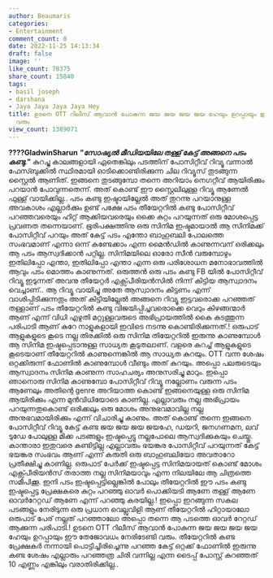 ```yaml
---
author: Beaumaris
categories:
- Entertainment
comment_count: 0
date: 2022-11-25 14:13:34
draft: false
image: ''
like_count: 78375
share_count: 15840
tags:
- basil joseph
- darshana
- Jaya Jaya Jaya Jaya Hey
title: ഉടനെ OTT റിലീസ് ആവാൻ പോകുന്ന ജയ ജയ ജയ ജയ ഹേയും ഉറപ്പായും ഈ തേജോവധം നേരിടേണ്ടി
  വരും
view_count: 1389071
---
```


**????GladwinSharun** **_"സോഷ്യൽ മീഡിയയിലേ തള്ള് കേട്ട് അങ്ങനെ പടം കണ്ടു."_** കുറച്ചു കാലങ്ങളായി ഏതെങ്കിലും പടത്തിന് പോസിറ്റീവ് റിവ്യൂ വന്നാൽ ഫേസ്ബുക്കിൽ സ്ഥിരമായി ഓടിക്കൊണ്ടിരിക്കുന്ന ചില റിവ്യൂസ് തുടങ്ങുന്ന സ്റ്റൈൽ ആണിത്. ഇങ്ങനെ തുടങ്ങുമ്പോ തന്നെ അറിയാം നെഗറ്റീവ് ആയിരിക്കും പറയാൻ പോവുന്നതെന്ന്. അത് കൊണ്ട് ഈ സ്റ്റൈലിലുള്ള റിവ്യൂ ആണേൽ ഫുള്ള് വായിക്കില്ല.. പടം കണ്ടു ഇഷ്ടായില്ലേൽ അത് തുറന്നു പറയാനുള്ള അവകാശം എല്ലാർക്കും ഉണ്ട് പക്ഷേ പടം തീയേറ്ററിൽ കണ്ടു പോസിറ്റീവ് പറഞ്ഞവരെയും ഹിറ്റ്‌ ആക്കിയവരെയും ഒക്കെ കുറ്റം പറയുന്നത് ഒരു മോശപ്പെട്ട പ്രവണത തന്നെയാണ്. ഭൂരിപക്ഷത്തിനു ഒരു സിനിമ ഇഷ്ടമായാൽ ആ സിനിമക്ക്‌ പോസിറ്റീവ് പറയും അത് കേട്ട് പടം എന്തോ ബാഹുബലി പോലത്തെ സംഭവമാണ് എന്നാ ഒന്ന് കണ്ടേക്കാം എന്ന മൈൻഡിൽ കാണുന്നവന് ഒരിക്കലും ആ പടം ആസ്വദിക്കാൻ പറ്റില്ല. സിനിമയിലെ ഓരോ സീൻ വരുമ്പോഴും ഇതിലിപ്പോ എന്താ, ഇതിലിപ്പോ എന്താ എന്ന ഒരു പരിശോധന മനോഭാവത്തിൽ ആവും പടം മൊത്തം കാണുന്നത്. ഒരുത്തൻ ഒരു പടം കണ്ടു FB യിൽ പോസിറ്റീവ് റിവ്യൂ ഇടുന്നത് അവനു തീയേറ്റർ എക്സ്പീരിയൻസിൽ നിന്ന് കിട്ടിയ ആസ്വാദനം വെച്ചാണ്.. ആ റിവ്യൂ വായിച്ചു അതേ ആസ്വാദനം കിട്ടണം എന്ന് വാശിപ്പിടിക്കുന്നതും അത് കിട്ടിയില്ലേൽ അങ്ങനെ റിവ്യൂ ഇട്ടവരൊക്ക പറഞ്ഞത് തള്ളാണ് പടം തീയേറ്ററിൽ കണ്ടു വിജയിപ്പിച്ചവരൊക്കെ വെറും കിഴങ്ങന്മാർ ആണ് എന്ന് വിധി എഴുതി മറ്റുള്ളവരുടെ അഭിപ്രായത്തിൽ കൈ കടത്തുന്ന പരിപാടി ആണ് കുറേ നാളുകളായി ഇവിടെ നടന്നു കൊണ്ടിരിക്കുന്നത്.! ഒരുപാട് ആളുകളുടെ കൂടെ നല്ല തിരക്കിൽ ഒരു സിനിമ തിയേറ്ററിൽ ഇരുന്നു കാണുമ്പോൾ ആ സിനിമ ഇഷ്ടപ്പെടാനുള്ള സാധ്യത കൂടുതലാണ്. വളരെ കുറച്ച് ആളുകളുടെ കൂടെയാണ് തീയേറ്ററിൽ കാണുന്നെങ്കിൽ ആ സാധ്യത കുറയും. OTT വന്ന ശേഷം ഒറ്റക്കിരുന്ന് ഫോണിൽ കാണുമ്പോൾ വീണ്ടും അത് കുറയും. അപ്പൊ പലരുടെയും ആസ്വാദനം സിനിമ കാണുന്ന സാഹചര്യം അനുസരിച്ചു മാറും. ഇപ്പൊ ഞാനൊരു സിനിമ കാണുമ്പോ പോസിറ്റീവ് റിവ്യൂ നല്ലോണം വരുന്ന പടം ആണേലും അതിന്റെ genre അറിയാത്ത കൊണ്ട് ഇങ്ങനെയുള്ള ഒരു സിനിമ ആയിരിക്കും എന്ന മുൻവിധിയോടെ കാണില്ല. എല്ലാവരും നല്ല അഭിപ്രായം പറയുന്നതുകൊണ്ട് ഒരിക്കലും ഒരു മോശം അനുഭവമാവില്ല നല്ല അനുഭവമായിരിക്കും എന്ന് വിചാരിച്ചു കാണും. അത് കൊണ്ട് തന്നെ ഇങ്ങനെ പോസിറ്റീവ് റിവ്യൂ കേട്ട് കണ്ട ജയ ജയ ജയ ജയഹേ, ഡയറി, ജനഗണമന, ലവ് ടുഡേ പോലുള്ള മിക്ക പടങ്ങളും ഇഷ്ടപ്പെട്ടു നല്ലപോലെ ആസ്വദിക്കുകയും ചെയ്തു. കാന്താരാ ഇതുവരെ കണ്ടിട്ടില്ല എല്ലാവരും ഭയങ്കര പോസിറ്റീവ് പറയുന്നത് കേട്ട് ഭയങ്കര സംഭവം ആണ് എന്ന് കരുതി ഒരു ബാഹുബലിയോ അവതാറോ പ്രതീക്ഷിച്ചു കാണില്ല. ഒരുപാട് പേർക്ക് ഇഷ്ടപ്പെട്ട സിനിമയായത് കൊണ്ട് മോശം എക്സ്പീരിയൻസ് തരാത്ത നല്ല സിനിമയാവും എന്ന നിലയിലേ ആ ചിത്രത്തെ സമീപിക്കൂ. ഇനി പടം ഇഷ്ടപ്പെട്ടില്ലെങ്കിൽ പോലും തീയേറ്ററിൽ ഈ പടം കണ്ടു ഇഷ്ടപ്പെട്ട പ്രേക്ഷകരെ കുറ്റം പറഞ്ഞു ഓവർ പൊക്കിയടി ആണേ തള്ള് ആണേ ഓവർറേറ്റഡ് ആണേ എന്ന് പറഞ്ഞു കരയില്ല.! ഇപ്പൊ ഇറങ്ങുന്ന സകല പടങ്ങളും നേരിടുന്ന ഒരു പ്രധാന വെല്ലുവിളി ആണ് തീയേറ്ററിൽ ഹിറ്റായാലോ ഒരുപാട് പേര് നല്ലത് പറഞ്ഞാലോ അപ്പൊ തന്നെ ആ പടത്തെ ഓവർ റേറ്റഡ് ആക്കുന്ന പരിപാടി.! ഉടനെ OTT റിലീസ് ആവാൻ പോകുന്ന ജയ ജയ ജയ ജയ ഹേയും ഉറപ്പായും ഈ തേജോവധം നേരിടേണ്ടി വരും. തീയേറ്ററിൽ കണ്ട പ്രേക്ഷകർ നന്നായി പൊട്ടിച്ചിരിച്ചെന്നു പറഞ്ഞ കേട്ട് ഒറ്റക്ക് ഫോണിൽ ഇരുന്നു കണ്ട ശേഷം എല്ലാരും പറഞ്ഞത്ര ചിരി വന്നില്ല എന്ന ടൈപ്പ് പോസ്റ്റ്‌ കുറഞ്ഞത് 10 എണ്ണം എങ്കിലും വരാതിരിക്കില്ല..